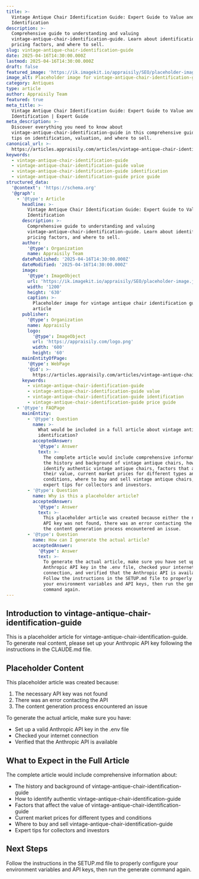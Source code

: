 ```yaml
---
title: >-
  Vintage Antique Chair Identification Guide: Expert Guide to Value and
  Identification
description: >-
  Comprehensive guide to understanding and valuing
  vintage-antique-chair-identification-guide. Learn about identification,
  pricing factors, and where to sell.
slug: vintage-antique-chair-identification-guide
date: 2025-04-16T14:30:00.000Z
lastmod: 2025-04-16T14:30:00.000Z
draft: false
featured_image: 'https://ik.imagekit.io/appraisily/SEO/placeholder-image.jpg'
image_alt: Placeholder image for vintage-antique-chair-identification-guide article
category: Antiques
type: article
author: Appraisily Team
featured: true
meta_title: >-
  Vintage Antique Chair Identification Guide: Expert Guide to Value and
  Identification | Expert Guide
meta_description: >-
  Discover everything you need to know about
  vintage-antique-chair-identification-guide in this comprehensive guide. Expert
  tips on identification, valuation, and where to sell.
canonical_url: >-
  https://articles.appraisily.com/articles/vintage-antique-chair-identification-guide
keywords:
  - vintage-antique-chair-identification-guide
  - vintage-antique-chair-identification-guide value
  - vintage-antique-chair-identification-guide identification
  - vintage-antique-chair-identification-guide price guide
structured_data:
  '@context': 'https://schema.org'
  '@graph':
    - '@type': Article
      headline: >-
        Vintage Antique Chair Identification Guide: Expert Guide to Value and
        Identification
      description: >-
        Comprehensive guide to understanding and valuing
        vintage-antique-chair-identification-guide. Learn about identification,
        pricing factors, and where to sell.
      author:
        '@type': Organization
        name: Appraisily Team
      datePublished: '2025-04-16T14:30:00.000Z'
      dateModified: '2025-04-16T14:30:00.000Z'
      image:
        '@type': ImageObject
        url: 'https://ik.imagekit.io/appraisily/SEO/placeholder-image.jpg'
        width: '1200'
        height: '630'
        caption: >-
          Placeholder image for vintage antique chair identification guide
          article
      publisher:
        '@type': Organization
        name: Appraisily
        logo:
          '@type': ImageObject
          url: 'https://appraisily.com/logo.png'
          width: '600'
          height: '60'
      mainEntityOfPage:
        '@type': WebPage
        '@id': >-
          https://articles.appraisily.com/articles/vintage-antique-chair-identification-guide
      keywords:
        - vintage-antique-chair-identification-guide
        - vintage-antique-chair-identification-guide value
        - vintage-antique-chair-identification-guide identification
        - vintage-antique-chair-identification-guide price guide
    - '@type': FAQPage
      mainEntity:
        - '@type': Question
          name: >-
            What would be included in a full article about vintage antique chair
            identification?
          acceptedAnswer:
            '@type': Answer
            text: >-
              The complete article would include comprehensive information about
              the history and background of vintage antique chairs, how to
              identify authentic vintage antique chairs, factors that affect
              their value, current market prices for different types and
              conditions, where to buy and sell vintage antique chairs, and
              expert tips for collectors and investors.
        - '@type': Question
          name: Why is this a placeholder article?
          acceptedAnswer:
            '@type': Answer
            text: >-
              This placeholder article was created because either the necessary
              API key was not found, there was an error contacting the API, or
              the content generation process encountered an issue.
        - '@type': Question
          name: How can I generate the actual article?
          acceptedAnswer:
            '@type': Answer
            text: >-
              To generate the actual article, make sure you have set up a valid
              Anthropic API key in the .env file, checked your internet
              connection, and verified that the Anthropic API is available.
              Follow the instructions in the SETUP.md file to properly configure
              your environment variables and API keys, then run the generate
              command again.
---
```


## Introduction to vintage-antique-chair-identification-guide

This is a placeholder article for vintage-antique-chair-identification-guide. To generate real content, please set up your Anthropic API key following the instructions in the CLAUDE.md file.

## Placeholder Content

This placeholder article was created because:

1. The necessary API key was not found
2. There was an error contacting the API
3. The content generation process encountered an issue

To generate the actual article, make sure you have:

- Set up a valid Anthropic API key in the .env file
- Checked your internet connection
- Verified that the Anthropic API is available

## What to Expect in the Full Article

The complete article would include comprehensive information about:

- The history and background of vintage-antique-chair-identification-guide
- How to identify authentic vintage-antique-chair-identification-guide
- Factors that affect the value of vintage-antique-chair-identification-guide
- Current market prices for different types and conditions
- Where to buy and sell vintage-antique-chair-identification-guide
- Expert tips for collectors and investors

## Next Steps

Follow the instructions in the SETUP.md file to properly configure your environment variables and API keys, then run the generate command again.
